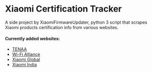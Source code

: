 # Xiaomi Certification Tracker
A side project by XiaomiFirmwareUpdater, python 3 script that scrapes Xiaomi products certification info from various websites.

#### Currently added websites:
- [TENAA](https://github.com/XiaomiFirmwareUpdater/xiaomi_certification_tracker/blob/master/data/tenaa.md)
- [Wi-Fi Alliance](https://github.com/XiaomiFirmwareUpdater/xiaomi_certification_tracker/blob/master/data/wifi.md)
- [Xiaomi Global](https://github.com/XiaomiFirmwareUpdater/xiaomi_certification_tracker/blob/master/data/mi_global.md)
- [Xiaomi India](https://github.com/XiaomiFirmwareUpdater/xiaomi_certification_tracker/blob/master/data/mi_india.md)
